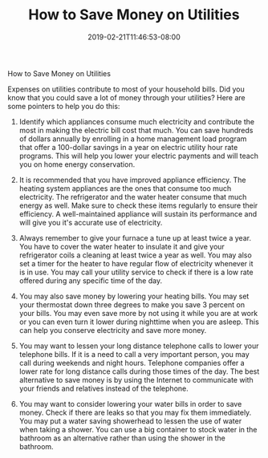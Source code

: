 ﻿---
title: "How to Save Money on Utilities"
date: 2019-02-21T11:46:53-08:00
description: "Family Budget Tips for Web Success"
featured_image: "/images/Family Budget.jpg"
tags: ["Family Budget"]
---

How to Save Money on Utilities

Expenses on utilities contribute to most of your household bills. Did you know that you could save a lot of money through your utilities? Here are some pointers to help you do this:

1.	Identify which appliances consume much electricity and contribute the most in making the electric bill cost that much. You can save hundreds of dollars annually by enrolling in a home management load program that offer a 100-dollar savings in a year on electric utility hour rate programs. This will help you lower your electric payments and will teach you on home energy conservation.

2.	It is recommended that you have improved appliance efficiency. The heating system appliances are the ones that consume too much electricity. The refrigerator and the water heater consume that much energy as well. Make sure to check these items regularly to ensure their efficiency. A well-maintained appliance will sustain its performance and will give you it's accurate use of electricity. 

3.	Always remember to give your furnace a tune up at least twice a year. You have to cover the water heater to insulate it and give your refrigerator coils a cleaning at least twice a year as well. You may also set a timer for the heater to have regular flow of electricity whenever it is in use. You may call your utility service to check if there is a low rate offered during any specific time of the day. 

4.	You may also save money by lowering your heating bills. You may set your thermostat down three degrees to make you save 3 percent on your bills. You may even save more by not using it while you are at work or you can even turn it lower during nighttime when you are asleep. This can help you conserve electricity and save more money.

5.	You may want to lessen your long distance telephone calls to lower your telephone bills. If it is a need to call a very important person, you may call during weekends and night hours. Telephone companies offer a lower rate for long distance calls during those times of the day. The best alternative to save money is by using the Internet to communicate with your friends and relatives instead of the telephone.

6.	You may want to consider lowering your water bills in order to save money. Check if there are leaks so that you may fix them immediately. You may put a water saving showerhead to lessen the use of water when taking a shower. You can use a big container to stock water in the bathroom as an alternative rather than using the shower in the bathroom.      




